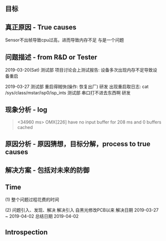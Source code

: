 ## 目标

## 真正原因 - True causes

Sensor不出帧导致cpu过高，进而导致内存不足
与[](case_z4_have_no_buffers_to_output.md)是一个问题

## 问题描述 - from R&D or Tester

2019-03-20(Sat)
  测试部  项目讨论会上测试报告: 设备多次出现内存不足导致设备重启

2019-03-27
  测试部  重启得贼快(操作: 恢复出厂)
  研发    出现重启取日志: cat /sys/class/mstar/isp0/isp_ints
  测试部  串口打不进去东西啊
  研发


## 现象分析 - log

> <34960 ms>      OMX[226]        <h265> have no input buffer for 208 ms and 0 buffers cached

## 原因分析 - 原因猜想，目标分解，process to true causes

## 解决方案 - 包括对未来的防御

## Time

  (1) 整个问题过程花费的时间

  (2) 问题引入、发现、解决
      解决引入                自黑光修改PCB以来
      解决日期                2019-03-27 ~ 2019-04-02
      总结日期                2019-04-02

## Introspection
